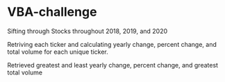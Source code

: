 # VBA-challenge

Sifting through Stocks throughout 2018, 2019, and 2020

Retriving each ticker and calculating yearly change, percent change, and total volume for each unique ticker.

Retrieved greatest and least yearly change, percent change, and greatest  total volume
